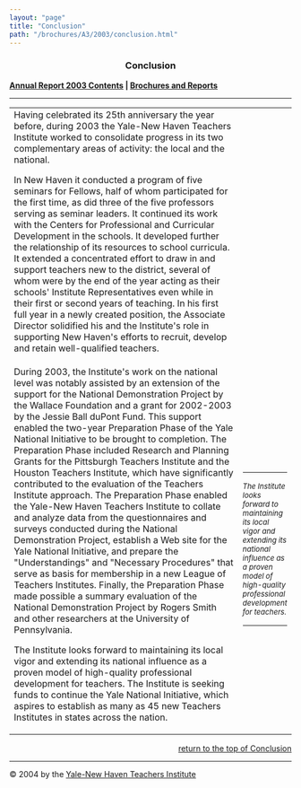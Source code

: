 ```yaml
---
layout: "page"
title: "Conclusion"
path: "/brochures/A3/2003/conclusion.html"
---
```

<main>
<center>
<b><h3><a name="top"></a> Conclusion </h3></b>
</center>
<b><a href="index.html">Annual Report 2003 Contents</a> | <a href="..\..\">Brochures and Reports</a></b>
<hr/><table cellpadding="4"><tbody><tr>
<td valign="top" width="85%">
Having celebrated its 25th anniversary the year before, during 2003 the Yale-New Haven Teachers Institute worked to consolidate progress in its two complementary areas of activity: the local and the national.<p>
In New Haven it conducted a program of five seminars for Fellows, half of whom participated for the first time, as did three of the five professors serving as seminar leaders.  It continued its work with the Centers for Professional and Curricular Development in the schools.  It developed further the relationship of its resources to school curricula.  It extended a concentrated effort to draw in and support teachers new to the district, several of whom were by the end of the year acting as their schools' Institute Representatives even while in their first or second years of teaching.  In his first full year in a newly created position, the Associate Director solidified his and the Institute's role in supporting New Haven's efforts to recruit, develop and retain well-qualified teachers.
</p></td></tr><tr>
<td valign="top" width="85%">
During 2003, the Institute's work on the national level was notably assisted by an extension of the support for the National Demonstration Project by the Wallace Foundation and a grant for 2002-2003 by the Jessie Ball duPont Fund.  This support enabled the two-year Preparation Phase of the Yale National Initiative to be brought to completion.  The Preparation Phase included Research and Planning Grants for the Pittsburgh Teachers Institute and the Houston Teachers Institute, which have significantly contributed to the evaluation of the Teachers Institute approach.  The Preparation Phase enabled the Yale-New Haven Teachers Institute to collate and analyze data from the questionnaires and surveys conducted during the National Demonstration Project, establish a Web site for the Yale National Initiative, and prepare the "Understandings" and "Necessary Procedures" that serve as basis for membership in a new League of Teachers Institutes.  Finally, the Preparation Phase made possible a summary evaluation of the National Demonstration Project by Rogers Smith and other researchers at the University of Pennsylvania.<p>
The Institute looks forward to maintaining its local vigor and extending its national influence as a proven model of high-quality professional development for teachers.  The Institute is seeking funds to continue the Yale National Initiative, which aspires to establish as many as 45 new Teachers Institutes in states across the nation.
</p></td><td valign="middle">
<hr/>
<font size="-1"><i> The Institute looks forward to maintaining its local vigor and extending its national influence as a proven model of high-quality professional 
development for teachers. 
</i></font>
<hr/>
</td></tr></tbody></table>
<div align="right"><a href="#top">return to the top of Conclusion </a></div>
<hr/>
© 2004 by the <a href="..\..\">Yale-New Haven Teachers Institute</a>
</main>
